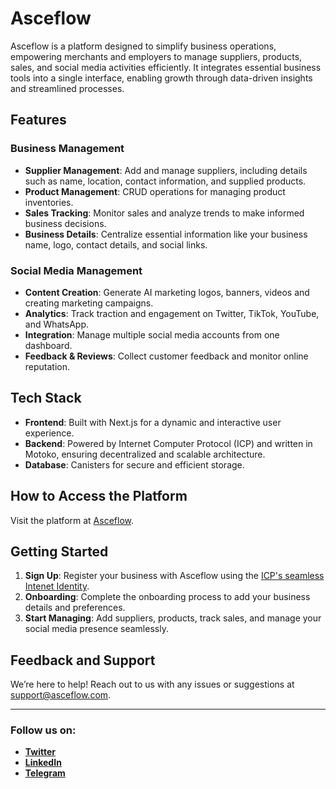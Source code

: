 # Asceflow  

Asceflow is a platform designed to simplify business operations, empowering merchants and employers to manage suppliers, products, sales, and social media activities efficiently. It integrates essential business tools into a single interface, enabling growth through data-driven insights and streamlined processes.

## Features
### Business Management
- **Supplier Management**: Add and manage suppliers, including details such as name, location, contact information, and supplied products.
- **Product Management**: CRUD operations for managing product inventories.
- **Sales Tracking**: Monitor sales and analyze trends to make informed business decisions.
- **Business Details**: Centralize essential information like your business name, logo, contact details, and social links.

### Social Media Management
- **Content Creation**: Generate AI marketing logos, banners, videos and creating marketing campaigns.
- **Analytics**: Track traction and engagement on Twitter, TikTok, YouTube, and WhatsApp.
- **Integration**: Manage multiple social media accounts from one dashboard.
- **Feedback & Reviews**: Collect customer feedback and monitor online reputation.

## Tech Stack
- **Frontend**: Built with Next.js for a dynamic and interactive user experience.
- **Backend**: Powered by Internet Computer Protocol (ICP) and written in Motoko, ensuring decentralized and scalable architecture.
- **Database**: Canisters for secure and efficient storage.

## How to Access the Platform
Visit the platform at [Asceflow](https://64s6e-tyaaa-aaaaj-azwoa-cai.icp0.io).  

## Getting Started
1. **Sign Up**: Register your business with Asceflow using the [ICP's seamless Intenet Identity](https://internetcomputer.org/docs/current/developer-docs/identity/internet-identity/overview).
2. **Onboarding**: Complete the onboarding process to add your business details and preferences.
3. **Start Managing**: Add suppliers, products, track sales, and manage your social media presence seamlessly.

## Feedback and Support
We’re here to help! Reach out to us with any issues or suggestions at [support@asceflow.com](mailto:support@asceflow.com).

---

### Follow us on:
- **[Twitter](https://x.com/asceflow.ai)**  
- **[LinkedIn](https://linkedin.com/asceflow.ai)**  
- **[Telegram](https://telegram.com/asceflow.ai)**  
